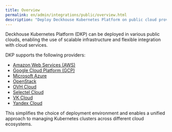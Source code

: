 ```yaml
---
title: Overview
permalink: en/admin/integrations/public/overview.html
description: "Deploy Deckhouse Kubernetes Platform on public cloud providers including AWS, Azure, GCP, OpenStack, OVH, Selectel, VK, and Yandex. Complete cloud integration guide."
---
```


Deckhouse Kubernetes Platform (DKP) can be deployed in various public clouds,
enabling the use of scalable infrastructure and flexible integration with cloud services.

DKP supports the following providers:

- [Amazon Web Services (AWS)](./amazon/amazon-authorization.html)
- [Google Cloud Platform (GCP)](./gcp/connection-and-authorization.html)
- [Microsoft Azure](./azure/azure-authorization.html)
- [OpenStack](./openstack/connection-and-authorization.html)
- [OVH Cloud](./ovh/connection-and-authorization.html)
- [Selectel Cloud](./selectel/connection-and-authorization.html)
- [VK Cloud](./vk/connection-and-authorization.html)
- [Yandex Cloud](./yandex/yandex-authorization.html)

This simplifies the choice of deployment environment
and enables a unified approach to managing Kubernetes clusters across different cloud ecosystems.
